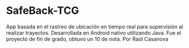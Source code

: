 # SafeBack-TCG
App basada en el rastreo de ubicación en tiempo real para supervisión al realizar trayectos. Desarrollada en Android nativo utilizando Java.
Fue el proyecto de fin de grado, obtuvo un 10 de nota.
Por Raúl Casanova
